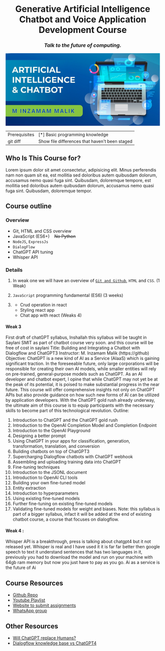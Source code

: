 <h1 align='center'>Generative Artificial Intelligence Chatbot and Voice Application Development Course</h1>
<h3 align='center'><i>Talk to the future of computing.</i></h3>

<img src='./readme-assets/cover.png'/>

|   |   |
| --- | --- |
| Prerequisites | [*] Basic programming knowledge | List all new or modified files |
| git diff | Show file differences that haven't been staged |

## Who Is This Course for?

Lorem ipsum dolor sit amet consectetur, adipisicing elit. Minus perferendis nam non quam sit ea, est mollitia sed doloribus autem quibusdam dolorum, accusamus nemo quasi fuga sint. Quibusdam, doloremque tempore, est mollitia sed doloribus autem quibusdam dolorum, accusamus nemo quasi fuga sint. Quibusdam, doloremque tempor.

## Course outline

### Overview

- Git, HTML and CSS overview
- JavaScript (ES6+) &nbsp;&nbsp;&nbsp;~~No Python~~
- `NodeJS`, `ExpressJs`
- `DialogFlow`
- ChatGPT API tuning
- Whisper API

### Details

1. In weak one we will have an overview of
   [`Git and Github`](https://youtu.be/vbH9gMqJ5GQ), `HTML` and `CSS`. (1 Weak)

2. `JavaScript` programming fundamental (ES6) (3 weeks)

3.
	- Crud operation in react
	- Styling react app
	- Chat app with react
(Weaks 4)

#### Weak 3

First draft of chatGPT syllabus,
Inshallah this syllabus will be taught in Saylani SMIT as part of chatbot course very soon.
and this course will be free of cost in saylani
Title:
Building and Integrating a Chatbot with Dialogflow and ChatGPT3
Instructor:
M. Inzamam Malik (https://github)
Objective:
ChatGPT is a new kind of AI as a Service (AIaaS) which is gaining significant traction. In the foreseeable future, only large corporations will be responsible for creating their own AI models, while smaller entities will rely on pre-trained, general-purpose models such as ChatGPT. As an AI developer and chatbot expert, I opine that while ChatGPT may not yet be at the peak of its potential, it is poised to make substantial progress in the near future.
This course will offer comprehensive insights not only on ChatGPT APIs but also provide guidance on how such new forms of AI can be utilized by application developers. With the ChatGPT gold rush already underway, the ultimate aim of this course is to equip participants with the necessary skills to become part of this technological revolution.
Outline:

1. Introduction to ChatGPT and the ChatGPT gold rush
2. Introduction to the OpenAI Completion Model and Completion Endpoint
3. Introduction to the OpenAI Playground
4. Designing a better prompt
5. Using ChatGPT in your apps for classification, generation, transformation, translation, and conversion
6. Building chatbots on top of ChatGPT3
7. Supercharging Dialogflow chatbots with ChatGPT webhook
8. Assembling and uploading training data into ChatGPT
9. Fine-tuning techniques
10. Introduction to the JSONL document
11. Introduction to OpenAI CLI tools
12. Building your own fine-tuned model
13. Entity extraction
14. Introduction to hyperparameters
15. Using existing fine-tuned models
16. Further fine-tuning on existing fine-tuned models
17. Validating fine-tuned models for weight and biases.
    Note: this syllabus is part of a bigger syllabus, infact it will be added at the end of existing chatbot course, a course that focuses on dialogflow.

#### Weak 4 :

Whisper API is a breakthrough, press is talking about chatgpt4 but it not released yet.
Whisper is real and I have used it it is far far better then google speech to text it understand sentences that has two languages in it, previously you had to download the model and run on your machine with 64gb ram memory but now you just have to pay as you go.
Ai as a service is the future of Ai

## Course Resources

- [Github Repo](https://github.com/mInzamamMalik/SMIT-chatbot-b3)
- [Youtube Playlist](https://www.youtube.com/@InzamamMalik)
- [Website to submit assignments](https://sysborg-air.web.app/)
- [WhatsApp group]()

## Other Resources

- [Will ChatGPT replace Humans?](https://youtu.be/84kL9fInMfQ)
- [Dialogflow knowledge base vs ChatGPT4](https://youtu.be/BZgjbCX1vVU)
